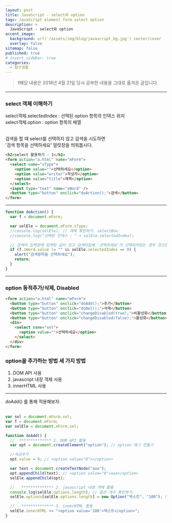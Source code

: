 ```yaml
---
layout: post
title: JavaScript - select와 option
tags: JavaScript element form select option
description: >
  JavaScript - select와 option
accent_image:
  background: url('/assets/img/blog/javascript_bg.jpg') center/cover
  overlay: false
sitemap: false
published: true
# invert_sidebar: true
categories:
  - 탐구생활
---
```


> ❗️해당 내용은 2018년 4월 21일 당시 공부한 내용을 그대로 옮겨온 글입니다.

---

### select 객체 이해하기

select객체.selectedIndex : 선택된 option 항목의 인덱스 위치<br>
select객체.option : option 항목의 배열<br><br>

검색을 할 때 select를 선택하지 않고 검색을 시도하면<br>
'검색 항목을 선택하세요' 얼럿창을 띄워봅시다.<br>

```html
<h2>select 활용하기 - 1</h2>
<form action="a.html" name="mForm">
  <select name="sType">
    <option value="">선택하세요</option>
    <option value="writer">작성자</option>
    <option value="title">제목</option>
  </select>
  <input type="text" name="sWord" />
  <button type="button" onclick="doAction();">검색</button>
</form>
```

---

```javascript
function doAction() {
  var f = document.mForm;

  var selEle = document.mForm.sType;
  //console.log(selEle); // 객체 확인하기. selectBox
  //console.log("선택된 인덱스 : " + selEle.selectedIndex);

  // 검색어 입력창에 입력된 값이 있고 검색타입에 '선택하세요'가 선택되어있는 경우 경고창에 "검색항목을 선택하세요"를 띄운다.
  if (f.sWord.value != "" && selEle.selectedIndex == 0) {
    alert("검색항목을 선택하세요");
    return;
  }
}
```

---

### option 동적추가/삭제, Disabled

```html
<form action="a.html" name="mForm">
  <button type="button" onclick="doAdd();">추가</button>
  <button type="button" onclick="doDel();">삭제</button>
  <button type="button" onclick="changeDisabled(true);">비활성화</button>
  <button type="button" onclick="changeDisabled(false);">활성화</button>
  <div>
    <select name="sel">
      <option value="">선택하세요</option>
    </select>
  </div>
</form>
```

### option을 추가하는 방법 세 가지 방법

1. DOM API 사용
2. javascript 내장 객체 사용
3. innerHTML 사용

---

doAdd() 를 통해 적용해보자.<br><br>

```javascript
var sel = document.mForm.sel;
var f = document.mForm;
var selEle = document.mForm.sel;

function doAdd() {
  //  ************** 1. DOM API 활용
  var opt = document.createElement("option"); // option 태그 만들기

  //속성추가
  opt.value = 0; // <option value="0"></option>

  var text = document.createTextNode("aaa");
  opt.appendChild(text); // <option value="0">aaa</option>
  selEle.appendChild(opt);

  //   ************** 2. javascript 내장 객체 활용
  console.log(selEle.options.length); // 옵션 개수 확인하기.
  selEle.options[selEle.options.length] = new Option("텍스트", "100"); // options : 옵션 생성.매개변수 앞에는 텍스트 뒤엔 value

  //   ************** 3. innerHTML 활용
  selEle.innerHTML += "<option value='100'>텍스트</option>";
}
```

